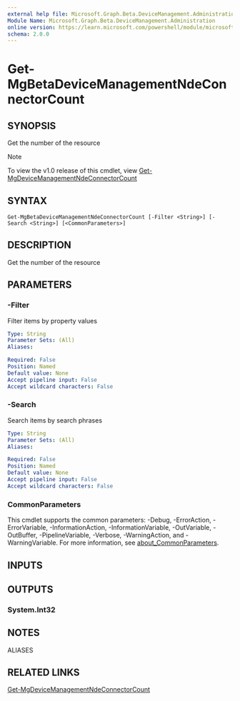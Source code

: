 ```yaml
---
external help file: Microsoft.Graph.Beta.DeviceManagement.Administration-help.xml
Module Name: Microsoft.Graph.Beta.DeviceManagement.Administration
online version: https://learn.microsoft.com/powershell/module/microsoft.graph.beta.devicemanagement.administration/get-mgbetadevicemanagementndeconnectorcount
schema: 2.0.0
---
```


# Get-MgBetaDeviceManagementNdeConnectorCount

## SYNOPSIS
Get the number of the resource

> [!NOTE]
> To view the v1.0 release of this cmdlet, view [Get-MgDeviceManagementNdeConnectorCount](/powershell/module/Microsoft.Graph.DeviceManagement.Administration/Get-MgDeviceManagementNdeConnectorCount?view=graph-powershell-v1.0)

## SYNTAX

```
Get-MgBetaDeviceManagementNdeConnectorCount [-Filter <String>] [-Search <String>] [<CommonParameters>]
```

## DESCRIPTION
Get the number of the resource

## PARAMETERS

### -Filter
Filter items by property values

```yaml
Type: String
Parameter Sets: (All)
Aliases:

Required: False
Position: Named
Default value: None
Accept pipeline input: False
Accept wildcard characters: False
```

### -Search
Search items by search phrases

```yaml
Type: String
Parameter Sets: (All)
Aliases:

Required: False
Position: Named
Default value: None
Accept pipeline input: False
Accept wildcard characters: False
```

### CommonParameters
This cmdlet supports the common parameters: -Debug, -ErrorAction, -ErrorVariable, -InformationAction, -InformationVariable, -OutVariable, -OutBuffer, -PipelineVariable, -Verbose, -WarningAction, and -WarningVariable. For more information, see [about_CommonParameters](http://go.microsoft.com/fwlink/?LinkID=113216).

## INPUTS

## OUTPUTS

### System.Int32
## NOTES

ALIASES

## RELATED LINKS
[Get-MgDeviceManagementNdeConnectorCount](/powershell/module/Microsoft.Graph.DeviceManagement.Administration/Get-MgDeviceManagementNdeConnectorCount?view=graph-powershell-v1.0)

